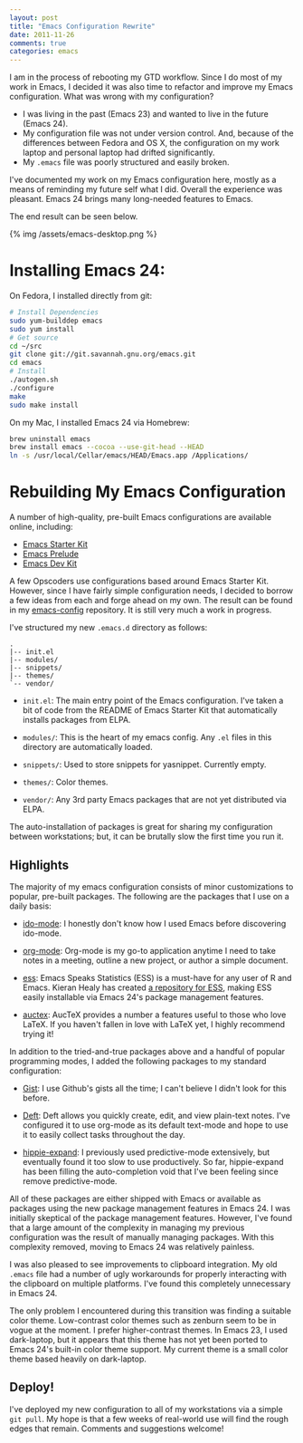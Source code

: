 ```yaml
---
layout: post
title: "Emacs Configuration Rewrite"
date: 2011-11-26
comments: true
categories: emacs
---
```


I am in the process of rebooting my GTD workflow.  Since I do most of
my work in Emacs, I decided it was also time to refactor and improve my Emacs
configuration.  What was wrong with my configuration?

* I was living in the past (Emacs 23) and wanted to live in the future
  (Emacs 24).
* My configuration file was not under version control.  And, because
  of the differences between Fedora and OS X, the configuration on my
  work laptop and personal laptop had drifted significantly.
* My `.emacs` file was poorly structured and easily broken.

I've documented my work on my Emacs configuration here, mostly as a
means of reminding my future self what I did.  Overall the experience
was pleasant.  Emacs 24 brings many long-needed features to Emacs.

The end result can be seen below.

{% img /assets/emacs-desktop.png %}


# Installing Emacs 24:

On Fedora, I installed directly from git:
``` bash
# Install Dependencies
sudo yum-builddep emacs
sudo yum install
# Get source
cd ~/src
git clone git://git.savannah.gnu.org/emacs.git
cd emacs
# Install
./autogen.sh
./configure
make
sudo make install
```

On my Mac, I installed Emacs 24 via Homebrew:
``` bash
brew uninstall emacs
brew install emacs --cocoa --use-git-head --HEAD
ln -s /usr/local/Cellar/emacs/HEAD/Emacs.app /Applications/
```

# Rebuilding My Emacs Configuration

A number of high-quality, pre-built Emacs configurations are available
online, including:

* [Emacs Starter Kit](https://github.com/technomancy/emacs-starter-kit)
* [Emacs Prelude](https://github.com/bbatsov/emacs-prelude)
* [Emacs Dev Kit](https://github.com/bbatsov/emacs-dev-kit)

A few Opscoders use configurations based around Emacs Starter
Kit. However, since I have fairly simple configuration needs, I decided
to borrow a few ideas from each and forge ahead on my own.  The result
can be found in my
[emacs-config](https://github.com/stevendanna/emacs-config)
repository.  It is still very much a work in progress.

I've structured my new `.emacs.d` directory as follows:

    .
    |-- init.el
    |-- modules/
    |-- snippets/
    |-- themes/
    `-- vendor/

* `init.el`: The main entry point of the Emacs configuration.  I've
  taken a bit of code from the README of Emacs Starter Kit that
  automatically installs packages from ELPA.

* `modules/`: This is the heart of my emacs config.  Any `.el` files
  in this directory are automatically loaded.

* `snippets/`: Used to store snippets for yasnippet.  Currently empty.

* `themes/`: Color themes.

* `vendor/`: Any 3rd party Emacs packages that are not yet distributed
  via ELPA.

The auto-installation of packages is great for sharing my
configuration between workstations; but, it can be brutally slow the
first time you run it.

## Highlights

The majority of my emacs configuration consists of minor
customizations to popular, pre-built packages. The following are the
packages that I use on a daily basis:

* [ido-mode](http://www.emacswiki.org/emacs/InteractivelyDoThings): I
   honestly don't know how I used Emacs before discovering ido-mode.

* [org-mode](http://orgmode.org/): Org-mode is my go-to application
  anytime I need to take notes in a meeting, outline a new project, or
  author a simple document.

* [ess](http://ess.r-project.org/): Emacs Speaks Statistics (ESS) is a
   must-have for any user of R and Emacs. Kieran Healy has created
   [a repository for ESS](http://kieranhealy.org/packages/), making
   ESS easily installable via Emacs 24's package management features.

* [auctex](http://www.gnu.org/s/auctex/): AucTeX provides a number a
  features useful to those who love LaTeX.  If you haven't fallen in
  love with LaTeX yet, I highly recommend trying it!

In addition to the tried-and-true packages above and a handful of
popular programming modes, I added the following packages to my
standard configuration:

* [Gist](https://github.com/defunkt/gist.el): I use Github's gists all
  the time; I can't believe I didn't look for this before.

* [Deft](http://jblevins.org/projects/deft/): Deft allows you quickly
  create, edit, and view plain-text notes.  I've configured it to use
  org-mode as its default text-mode and hope to use it to easily
  collect tasks throughout the day.

* [hippie-expand](http://www.emacswiki.org/emacs/HippieExpand): I
  previously used predictive-mode extensively, but eventually found it
  too slow to use productively.  So far, hippie-expand has been
  filling the auto-completion void that I've been feeling since remove
  predictive-mode.

All of these packages are either shipped with Emacs or available as
packages using the new package management features in Emacs 24.  I was
initially skeptical of the package management features.  However, I've
found that a large amount of the complexity in managing my previous
configuration was the result of manually managing packages.  With this
complexity removed, moving to Emacs 24 was relatively painless.

I was also pleased to see improvements to clipboard integration. My
old `.emacs` file had a number of ugly workarounds for properly
interacting with the clipboard on multiple platforms.  I've found this
completely unnecessary in Emacs 24.

The only problem I encountered during this transition was finding a
suitable color theme.  Low-contrast color themes such as zenburn seem
to be in vogue at the moment.  I prefer higher-contrast themes.  In
Emacs 23, I used dark-laptop, but it appears that this theme has not
yet been ported to Emacs 24's built-in color theme support.  My
current theme is a small color theme based heavily on dark-laptop.

## Deploy!

I've deployed my new configuration to all of my workstations via a
simple `git pull`.  My hope is that a few weeks of real-world use will
find the rough edges that remain.  Comments and suggestions welcome!
